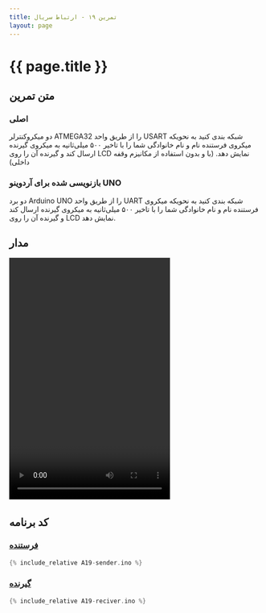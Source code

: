 ```yaml
---
title: تمرین ۱۹ - ارتباط سریال
layout: page
---
```


# {{ page.title }}

## متن تمرین

### اصلی 

دو میکروکنترلر ATMEGA32 را از طریق واحد USART  شبکه بندی کنید به نحویکه میکروی فرستنده نام و نام خانوادگی شما را با تاخیر ۵۰۰ میلی‌ثانیه به میکروی گیرنده ارسال کند و گیرنده آن را روی LCD نمایش دهد. (با و بدون استفاده از مکانیزم وقفه داخلی)

### بازنویسی شده برای آردوینو UNO

دو برد Arduino UNO را از طریق واحد UART  شبکه بندی کنید به نحویکه میکروی فرستنده نام و نام خانوادگی شما را با تاخیر ۵۰۰ میلی‌ثانیه به میکروی گیرنده ارسال کند و گیرنده آن را روی LCD نمایش دهد.

## مدار

<video autoplay="autoplay" loop="loop" width="320" height="480">
<source src="video.mp4" type="video/mp4" />
<img src="picture.jpg" width="320" height="480" />
</video>

## کد برنامه

### [فرستنده](A19-sender.ino)

```c
{% include_relative A19-sender.ino %}
```

### [گیرنده](A19-reciver.ino)

```c
{% include_relative A19-reciver.ino %}
```
